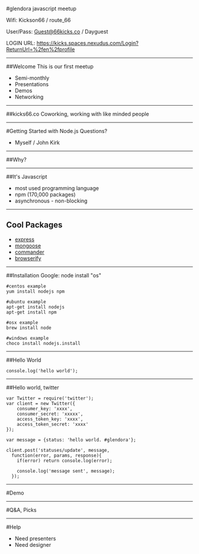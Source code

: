 #glendora javascript meetup

Wifi: Kickson66 / route_66

User/Pass: Guest@66kicks.co / Dayguest

LOGIN URL: https://kicks.spaces.nexudus.com/Login?ReturnUrl=%2fen%2fprofile

---

##Welcome
This is our first meetup

-  Semi-monthly
-  Presentations
-  Demos
-  Networking

---

##kicks66.co
Coworking, working with like minded people

---

#Getting Started with Node.js
Questions?
- Myself / John Kirk

---

##Why?

---

##It's Javascript
-  most used programming language
-  npm (170,000 packages)
-  asynchronous - non-blocking

---

## Cool Packages
-  [express](http://www.express.js)
-  [mongoose](http://www.mongoosejs.com)
-  [commander](https://github.com/tj/commander.js)
-  [browserify](https://www.npmjs.com/package/browserify)

---

##Installation
Google: node install "os"

```
#centos example
yum install nodejs npm

#ubuntu example
apt-get install nodejs
apt-get install npm

#osx example
brew install node

#windows example
choco install nodejs.install
```

---

##Hello World
```
console.log('hello world');
```

---

##Hello world, twitter
```
var Twitter = require('twitter');
var client = new Twitter({
    consumer_key: 'xxxx',
    consumer_secret: 'xxxxx',
    access_token_key: 'xxxx',
    access_token_secret: 'xxxx'
});

var message = {status: 'hello world. #glendora'};

client.post('statuses/update', message,
  function(error, params, response){
    if(error) return console.log(error);
    
    console.log('message sent', message);
  });
```

---

#Demo

---

#Q&A, Picks

---

#Help
-  Need presenters
-  Need designer